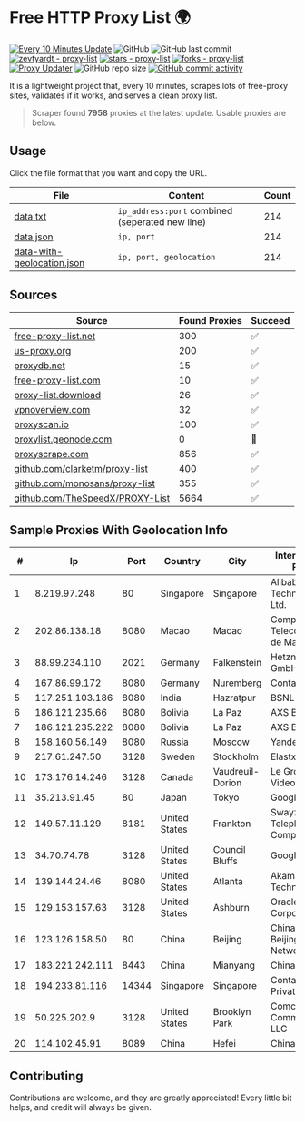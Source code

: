 
# Free HTTP Proxy List 🌍

[![Every 10 Minutes Update](https://github.com/mertguvencli/http-proxy-list/actions/workflows/main.yml/badge.svg?branch=main)](https://github.com/mertguvencli/http-proxy-list/actions/workflows/main.yml)
![GitHub](https://img.shields.io/github/license/mertguvencli/http-proxy-list)
![GitHub last commit](https://img.shields.io/github/last-commit/mertguvencli/http-proxy-list)
[![zevtyardt - proxy-list](https://img.shields.io/static/v1?label=zevtyardt&message=proxy-list&color=blue&logo=github)](https://github.com/zevtyardt/proxy-list "Go to GitHub repo")
[![stars - proxy-list](https://img.shields.io/github/stars/zevtyardt/proxy-list?style=social)](https://github.com/zevtyardt/proxy-list)
[![forks - proxy-list](https://img.shields.io/github/forks/zevtyardt/proxy-list?style=social)](https://github.com/zevtyardt/proxy-list)
[![Proxy Updater](https://github.com/zevtyardt/proxy-list/workflows/Proxy%20Updater/badge.svg)](https://github.com/zevtyardt/proxy-list/actions?query=workflow:"Proxy+Updater")
![GitHub repo size](https://img.shields.io/github/repo-size/zevtyardt/proxy-list)
[![GitHub commit activity](https://img.shields.io/github/commit-activity/m/zevtyardt/proxy-list?logo=commits)](https://github.com/zevtyardt/proxy-list/commits/main)

It is a lightweight project that, every 10 minutes, scrapes lots of free-proxy sites, validates if it works, and serves a clean proxy list.

> Scraper found **7958** proxies at the latest update. Usable proxies are below.

## Usage

Click the file format that you want and copy the URL.

|File|Content|Count|
|----|-------|-----|
|[data.txt](https://raw.githubusercontent.com/mertguvencli/http-proxy-list/main/proxy-list/data.txt)|`ip_address:port` combined (seperated new line)|214|
|[data.json](https://raw.githubusercontent.com/mertguvencli/http-proxy-list/main/proxy-list/data.json)|`ip, port`|214|
|[data-with-geolocation.json](https://raw.githubusercontent.com/mertguvencli/http-proxy-list/main/proxy-list/data-with-geolocation.json)|`ip, port, geolocation`|214|

## Sources

|Source|Found Proxies|Succeed|
|------|-------------|-------|
|[free-proxy-list.net](https://free-proxy-list.net)|300|✅|
|[us-proxy.org](https://www.us-proxy.org)|200|✅|
|[proxydb.net](http://proxydb.net)|15|✅|
|[free-proxy-list.com](https://free-proxy-list.com/?page=&port=&type%5B%5D=http&type%5B%5D=https&up_time=0&search=Search)|10|✅|
|[proxy-list.download](https://www.proxy-list.download/HTTP)|26|✅|
|[vpnoverview.com](https://vpnoverview.com/privacy/anonymous-browsing/free-proxy-servers)|32|✅|
|[proxyscan.io](https://www.proxyscan.io)|100|✅|
|[proxylist.geonode.com](https://proxylist.geonode.com/api/proxy-list?limit=300&page=1&sort_by=lastChecked&sort_type=desc&protocols=http,https)|0|🚫|
|[proxyscrape.com](https://api.proxyscrape.com/v2/?request=displayproxies&protocol=http&timeout=10000&country=all&ssl=all&anonymity=all)|856|✅|
|[github.com/clarketm/proxy-list](https://raw.githubusercontent.com/clarketm/proxy-list/master/proxy-list-raw.txt)|400|✅|
|[github.com/monosans/proxy-list](https://raw.githubusercontent.com/monosans/proxy-list/main/proxies/http.txt)|355|✅|
|[github.com/TheSpeedX/PROXY-List](https://raw.githubusercontent.com/TheSpeedX/PROXY-List/master/http.txt)|5664|✅|


## Sample Proxies With Geolocation Info

|#|Ip|Port|Country|City|Internet Service Provider|
|-|--|----|-------|----|-------------------------|
|1|8.219.97.248|80|Singapore|Singapore|Alibaba (US) Technology Co., Ltd.|
|2|202.86.138.18|8080|Macao|Macao|Companhia de Telecomunicacoes de Macau|
|3|88.99.234.110|2021|Germany|Falkenstein|Hetzner Online GmbH|
|4|167.86.99.172|8080|Germany|Nuremberg|Contabo GmbH|
|5|117.251.103.186|8080|India|Hazratpur|BSNL Internet|
|6|186.121.235.66|8080|Bolivia|La Paz|AXS Bolivia S. A.|
|7|186.121.235.222|8080|Bolivia|La Paz|AXS Bolivia S. A.|
|8|158.160.56.149|8080|Russia|Moscow|Yandex.Cloud LLC|
|9|217.61.247.50|3128|Sweden|Stockholm|Elastx AB|
|10|173.176.14.246|3128|Canada|Vaudreuil-Dorion|Le Groupe Videotron Ltee|
|11|35.213.91.45|80|Japan|Tokyo|Google LLC|
|12|149.57.11.129|8181|United States|Frankton|Swayzee Telephone Company, Inc.|
|13|34.70.74.78|3128|United States|Council Bluffs|Google LLC|
|14|139.144.24.46|8080|United States|Atlanta|Akamai Technologies, Inc.|
|15|129.153.157.63|3128|United States|Ashburn|Oracle Corporation|
|16|123.126.158.50|80|China|Beijing|China Unicom Beijing Province Network|
|17|183.221.242.111|8443|China|Mianyang|China Mobile|
|18|194.233.81.116|14344|Singapore|Singapore|Contabo Asia Private Limited|
|19|50.225.202.9|3128|United States|Brooklyn Park|Comcast Cable Communications, LLC|
|20|114.102.45.91|8089|China|Hefei|Chinanet|



## Contributing

Contributions are welcome, and they are greatly appreciated! Every
little bit helps, and credit will always be given.

